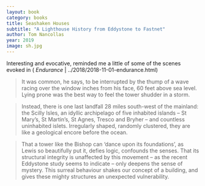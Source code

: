 ```yaml
---
layout: book
category: books
title: Seashaken Houses
subtitle: "A Lighthouse History from Eddystone to Fastnet"
author: Tom Nancollas
year: 2019
image: sh.jpg
---
```

Interesting and evocative, reminded me a little of some of the scenes evoked in  ( *Endurance* | ../2018/2018-11-01-endurance.html)

> It was common, he says, to be interrupted by the thump of a wave racing over the window inches from his face, 60 feet above sea level. Lying prone was the best way to feel the tower shudder in a storm.

> Instead, there is one last landfall 28 miles south-west of the mainland: the Scilly Isles, an idyllic archipelago of five inhabited islands – St Mary’s, St Martin’s, St Agnes, Tresco and Bryher – and countless uninhabited islets. Irregularly shaped, randomly clustered, they are like a geological encore before the ocean.

> That a tower like the Bishop can ‘dance upon its foundations’, as Lewis so beautifully put it, defies logic, confounds the senses. That its structural integrity is unaffected by this movement – as the recent Eddystone study seems to indicate – only deepens the sense of mystery. This surreal behaviour shakes our concept of a building, and gives these mighty structures an unexpected vulnerability.
